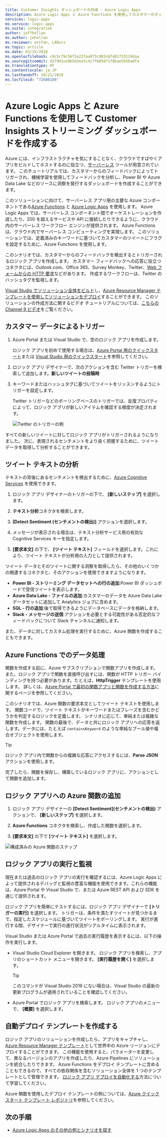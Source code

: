 ```yaml
---
title: Customer Insights ダッシュボードの作成 - Azure Logic Apps
description: Azure Logic Apps と Azure Functions を使用してカスタマーのダッシュボードを構築することで、カスタマーのフィードバックやソーシャル メディアのデータなどを管理します
services: logic-apps
ms.service: logic-apps
ms.suite: integration
author: jeffhollan
ms.author: jehollan
ms.reviewer: estfan, LADocs
ms.topic: article
ms.date: 03/15/2018
ms.openlocfilehash: c9c5cf9c56f2e22faa973c983c6fd81733119daa
ms.sourcegitcommit: d37991ce965b3ee3c4c7f685871f8bae5b56adfa
ms.translationtype: HT
ms.contentlocale: ja-JP
ms.lasthandoff: 10/21/2019
ms.locfileid: "72680108"
---
```

# <a name="create-a-streaming-customer-insights-dashboard-with-azure-logic-apps-and-azure-functions"></a>Azure Logic Apps と Azure Functions を使用して Customer Insights ストリーミング ダッシュボードを作成する

Azure には、インフラストラクチャを気にすることなく、クラウドですばやくアプリをビルドしてホストするのに役立つ、[サーバーレス](https://azure.microsoft.com/solutions/serverless/) ツールが用意されています。 このチュートリアルでは、カスタマーからのフィードバックによってトリガーされ、機械学習を使用してフィードバックを分析し、Power BI や Azure Data Lake などのソースに洞察を発行するダッシュボードを作成することができます。

このソリューションに向けて、サーバーレス アプリ用の主要な Azure コンポーネントである[Azure Functions](https://azure.microsoft.com/services/functions/) と [Azure Logic Apps](https://azure.microsoft.com/services/logic-apps/) を使用します。
Azure Logic Apps では、サーバーレス コンポーネント間でオーケストレーションを作成したり、200 を超えるサービスや API に接続したりできるように、クラウド内のサーバーレス ワークフロー エンジンが提供されます。 Azure Functions は、クラウド内でサーバーレス コンピューティングを実現します。 このソリューションでは、定義済みのキーワードに基づいてカスタマーのツイートにフラグを設定するために、Azure Functions を使用します。

このシナリオでは、カスタマーからのフィードバックを検出するとトリガーされるロジック アプリを作成します。 カスタマー フィードバックへの応答に役立つコネクタには、Outlook.com、Office 365、Survey Monkey、Twitter、[Web フォームからの HTTP 要求](https://blogs.msdn.microsoft.com/logicapps/2017/01/30/calling-a-logic-app-from-an-html-form/)などがあります。 作成するワークフローは、Twitter のハッシュタグを監視します。

[Visual Studio でソリューション全体をビルド](../logic-apps/quickstart-create-logic-apps-with-visual-studio.md)し、[Azure Resource Manager テンプレートを使用してソリューションをデプロイ](../logic-apps/logic-apps-deploy-azure-resource-manager-templates.md)することができます。 このソリューションの作成方法に関するビデオ チュートリアルについては、[こちらの Channel 9 ビデオ](https://aka.ms/logicappsdemo)をご覧ください。 

## <a name="trigger-on-customer-data"></a>カスタマー データによるトリガー

1. Azure Portal または Visual Studio で、空のロジック アプリを作成します。 

   ロジック アプリを初めて使用する場合は、[Azure Portal 用のクイックスタート](../logic-apps/quickstart-create-first-logic-app-workflow.md)または [Visual Studio 用のクイックスタート](../logic-apps/quickstart-create-logic-apps-with-visual-studio.md)を参照してください。

2. ロジック アプリ デザイナーで、次のアクションを含む Twitter トリガーを検索して追加します。**新しいツイートの投稿時**

3. キーワードまたはハッシュタグに基づいてツイートをリッスンするようにトリガーを設定します。

   Twitter トリガーなどのポーリングベースのトリガーでは、反復プロパティによって、ロジック アプリが新しいアイテムを確認する頻度が決定されます。

   ![Twitter のトリガーの例][1]

すべての新しいツイートに対してロジック アプリがトリガーされるようになりました。 次に、表現されるセンチメントをより良く把握するために、ツイート データを取得して分析することができます。 

## <a name="analyze-tweet-text"></a>ツイート テキストの分析

テキストの背後にあるセンチメントを検出するために、[Azure Cognitive Services](https://azure.microsoft.com/services/cognitive-services/) を使用できます。

1. ロジック アプリ デザイナーのトリガーの下で、 **[新しいステップ]** を選択します。

2. **テキスト分析**コネクタを検索します。

3. **[Detect Sentiment (センチメントの検出)]** アクションを選択します。

4. メッセージが表示される場合は、テキスト分析サービス用の有効な Cognitive Services キーを指定します。

5. **[要求本文]** の下で、 **[ツイート テキスト]** フィールドを選択します。これにより、ツイート テキストが分析用の入力として提供されます。

ツイート データとそのツイートに関する洞察を取得したら、その他のいくつかの関連するコネクタと、そのアクションを使用できますようになります。

* **Power BI - ストリーミング データセットへの行の追加**:Power BI ダッシュボードで受信ツイートを表示します。
* **Azure Data Lake - ファイルの追加**:カスタマーのデータを Azure Data Lake データセットに追加して Analytics ジョブに含めます。
* **SQL - 行の追加**:後で取得できるようにデータベースにデータを格納します。
* **Slack - メッセージの送信**:アクションを必要とする可能性がある否定的なフィードバックについて Slack チャンネルに通知します。

また、データに対してカスタム処理を実行するために、Azure 関数を作成することもできます。 

## <a name="process-data-with-azure-functions"></a>Azure Functions でのデータ処理

関数を作成する前に、Azure サブスクリプションで関数アプリを作成します。 また、ロジック アプリで関数を直接呼び出すには、関数が HTTP トリガー バインディングを持つ必要があります。たとえば、**HttpTrigger** テンプレートを使用します。 詳しくは、[Azure Portal で最初の関数アプリと関数を作成する方法](../azure-functions/functions-create-first-azure-function-azure-portal.md)に関するページを参照してください。

このシナリオでは、Azure 関数の要求本文としてツイート テキストを使用します。 関数コードで、ツイート テキストがキーワードまたはフレーズを含むかどうかを判定するロジックを定義します。 シナリオに応じて、単純または複雑な関数を作成します。
関数の最後で、データと共にロジック アプリへの応答を返します。データには、たとえば `containsKeyword` のような単純なブール値や複合オブジェクトを使用します。

> [!TIP]
> ロジック アプリ内で関数からの複雑な応答にアクセスするには、**Parse JSON** アクションを使用します。

完了したら、関数を保存し、構築しているロジック アプリに、アクションとして関数を追加します。

## <a name="add-azure-function-to-logic-app"></a>ロジック アプリへの Azure 関数の追加

1. ロジック アプリ デザイナーの **[Detect Sentiment]\(センチメントの検出\)** アクションで、 **[新しいステップ]** を選択します。

2. **Azure Functions** コネクタを検索し、作成した関数を選択します。

3. **[要求本文]** の下で **[ツイート テキスト]** を選択します。

![構成済みの Azure 関数のステップ][2]

## <a name="run-and-monitor-your-logic-app"></a>ロジック アプリの実行と監視

現在または過去のロジック アプリの実行を確認するには、Azure Logic Apps によって提供されるデバッグと監視の豊富な機能を使用できます。これらの機能は、Azure Portal や Visual Studio で、または Azure REST API および SDK を通じて提供されます。

ロジック アプリを簡単にテストするには、ロジック アプリ デザイナーで **[トリガーの実行]** を選択します。 トリガーは、条件を満たすツイートが見つかるまで、指定したスケジュールに基づいてツイートをポーリングします。 実行が進行する間、デザイナーで実行の進行状況がリアルタイムに表示されます。

Visual Studio または Azure Portal で過去の実行履歴を表示するには、以下の操作を実行します。 

* Visual Studio Cloud Explorer を開きます。 ロジック アプリを検索し、アプリのショートカット メニューを開きます。 **[実行履歴を開く]** を選択します。

  > [!TIP]
  > このコマンドが Visual Studio 2019 にない場合は、Visual Studio の最新の更新プログラムが適用されていることを確認してください。

* Azure Portal でロジック アプリを検索します。 ロジック アプリのメニューで、 **[概要]** を選択します。 

## <a name="create-automated-deployment-templates"></a>自動デプロイ テンプレートを作成する

ロジック アプリのソリューションを作成したら、アプリをキャプチャし、[Azure Resource Manager テンプレート](../azure-resource-manager/template-deployment-overview.md)として世界中の Azure リージョンにデプロイすることができます。 この機能を使用すると、パラメーターを変更して、異なるバージョンのアプリを作成したり、Azure Pipelines にソリューションを統合したりできます。 Azure Functions をデプロイ テンプレートに含めることもできるので、すべての依存関係を含むソリューション全体を 1 つのテンプレートとして管理できます。 [ロジック アプリ デプロイを自動化する](logic-apps-azure-resource-manager-templates-overview.md)方法について学習してください。

Azure 関数を使用したデプロイ テンプレートの例については、[Azure クイックスタート テンプレート レポジトリ](https://github.com/Azure/azure-quickstart-templates/tree/master/101-function-app-create-dynamic)を参照してください。

## <a name="next-steps"></a>次の手順

* [Azure Logic Apps のその他の例とシナリオを探す](logic-apps-examples-and-scenarios.md)

<!-- Image References -->
[1]: ./media/logic-apps-scenario-social-serverless/twitter.png
[2]: ./media/logic-apps-scenario-social-serverless/function.png
